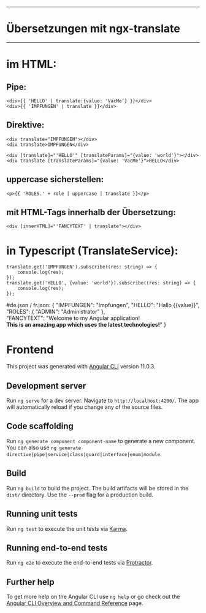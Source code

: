 *********************************************
# Übersetzungen mit ngx-translate
*********************************************


# im HTML:

##	Pipe:
    <div>{{ 'HELLO' | translate:{value: 'VacMe'} }}</div>
    <div>{{ 'IMPFUNGEN' | translate }}</div>
	
##	Direktive:
    <div translate="IMPFUNGEN"></div>
    <div translate>IMPFUNGEN</div>
	
	<div [translate]="'HELLO'" [translateParams]="{value: 'world'}"></div>
    <div translate [translateParams]="{value: 'VacMe'}">HELLO</div>

## uppercase sicherstellen:
    <p>{{ 'ROLES.' + role | uppercase | translate }}</p>

## mit HTML-Tags innerhalb der Übersetzung:
	<div [innerHTML]="'FANCYTEXT' | translate"></div>



# in Typescript (TranslateService):
    translate.get('IMPFUNGEN').subscribe((res: string) => {
        console.log(res);
    });
    translate.get('HELLO', {value: 'world'}).subscribe((res: string) => {
        console.log(res);
    });



#de.json / fr.json:
    {
        "IMPFUNGEN": "Impfungen",
        "HELLO": "Hallo {{value}}",
        "ROLES": {
            "ADMIN": "Administrator"
        },	
        "FANCYTEXT": "Welcome to my Angular application!<br><strong>This is an amazing app which uses the latest technologies!</strong>"
    }
    



# Frontend

This project was generated with [Angular CLI](https://github.com/angular/angular-cli) version 11.0.3.

## Development server

Run `ng serve` for a dev server. Navigate to `http://localhost:4200/`. The app will automatically reload if you change any of the source files.

## Code scaffolding

Run `ng generate component component-name` to generate a new component. You can also use `ng generate directive|pipe|service|class|guard|interface|enum|module`.

## Build

Run `ng build` to build the project. The build artifacts will be stored in the `dist/` directory. Use the `--prod` flag for a production build.

## Running unit tests

Run `ng test` to execute the unit tests via [Karma](https://karma-runner.github.io).

## Running end-to-end tests

Run `ng e2e` to execute the end-to-end tests via [Protractor](http://www.protractortest.org/).

## Further help

To get more help on the Angular CLI use `ng help` or go check out the [Angular CLI Overview and Command Reference](https://angular.io/cli) page.
 
